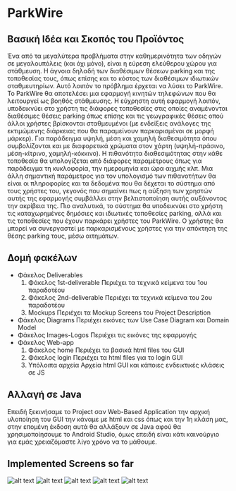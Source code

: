 # ParkWire

## Βασική Ιδέα και Σκοπός του Προϊόντος
Ένα από τα μεγαλύτερα προβλήματα στην καθημερινότητα των οδηγών σε μεγαλουπόλεις (και όχι μόνο), είναι η εύρεση ελεύθερου χώρου για στάθμευση. Η άγνοια δηλαδή των διαθέσιμων θέσεων parking και της τοποθεσίας τους, όπως επίσης και το κόστος των διαθέσιμων ιδιωτικών σταθμευτηρίων. Αυτό λοιπόν το πρόβλημα έρχεται να λύσει το ParkWire. Το ParkWire θα αποτελέσει μια εφαρμογή κινητών τηλεφώνων που θα λειτουργεί ως βοηθός στάθμευσης. Η εύχρηστη αυτή εφαρμογή λοιπόν, υποδεικνύει στο χρήστη τις διάφορες τοποθεσίες στις οποίες αναμένονται διαθέσιμες θέσεις parking όπως επίσης και τις γεωγραφικές θέσεις οπού άλλοι χρήστες βρίσκονται σταθμευμένοι (με ενδείξεις ανάλογες της εκτιμώμενης διάρκειας που θα παραμείνουν παρκαρισμένοι σε μορφή μάρκερ). Για παράδειγμα υψηλή, μέση και χαμηλή διαθεσιμότητα όπου συμβολίζονται και με διαφορετικά χρώματα στον χάρτη (υψηλή-πράσινο, μέση-κίτρινο, χαμηλή-κόκκινο). Η πιθανότητα διαθεσιμότητας στην κάθε τοποθεσία θα υπολογίζεται από διάφορες παραμέτρους όπως για παράδειγμα τη κυκλοφορία, την ημερομηνία και ώρα αιχμής κλπ. Μια άλλη σημαντική παράμετρος για τον υπολογισμό των πιθανοτήτων θα είναι οι πληροφορίες και τα δεδομένα που θα δέχεται το σύστημα από τους χρήστες του, γεγονός που σημαίνει πως η αύξηση των χρηστών αυτής της εφαρμογής συμβάλλει στην βελτιστοποίηση αυτής αυξάνοντας την ακρίβεια της. Πιο αναλυτικά, το σύστημα θα υποδεικνύει στο χρήστη τις καταχωρημένες δημόσιες και ιδιωτικές τοποθεσίες parking, αλλά και τις τοποθεσίες που έχουν παρκάρει χρήστες του ParkWire. Ο χρήστης θα μπορεί να συνεργαστεί με παρκαρισμένους χρήστες για την απόκτηση της θέσης parking τους, μέσω αιτημάτων. 

## Δομή φακέλων
* Φάκελος Deliverables
  1. Φάκελος 1st-deliverable
    Περιέχει τα τεχνικά κείμενα του 1ου παραδοτέου
  2. Φάκελος 2nd-deliverable
    Περιέχει τα τεχνικά κείμενα του 2ου παραδοτέου
  3. Mockups
    Περιέχει τα Mockup Screens του Project Description
* Φάκελος Diagrams
  Περιέχει εικόνες των Use Case Diagram και Domain Model
* Φάκελος Images-Logos
  Περιέχει τις εικόνες της εφαρμογής
* Φάκελος Web-app
  1. Φάκελος home
    Περιέχει τα βασικά html files του GUI
  2. Φάκελος login
    Περιέχει τα html files για το login GUI
  3. Υπόλοιπα αρχεία
    Αρχεία html GUI και κάποιες ενδεικτικές κλάσεις σε JS

## Αλλαγή σε Java
Επειδή ξεκινήσαμε το Project σαν Web-Based Application την αρχική υλοποίηση του GUI την κάναμε με html και css όπως και την 1η κλάση μας, στην επομένη έκδοση αυτά θα αλλάξουν σε Java αφού θα χρησιμοποίησουμε το Android Studio, όμως επειδή είναι κάτι καινούργιο για εμάς χρειαζόμαστε λίγο χρόνο να το μάθουμε.

## Implemented Screens so far
![alt text](https://github.com/SoftwareEngineering-22/ParkWire/blob/main/Images-logos/Implemented%20Screens/login.png)
![alt text](https://github.com/SoftwareEngineering-22/ParkWire/blob/main/Images-logos/Implemented%20Screens/signup.png)
![alt text](https://github.com/SoftwareEngineering-22/ParkWire/blob/main/Images-logos/Implemented%20Screens/home.png)
![alt text](https://github.com/SoftwareEngineering-22/ParkWire/blob/main/Images-logos/Implemented%20Screens/settings.png)
![alt text](https://github.com/SoftwareEngineering-22/ParkWire/blob/main/Images-logos/Implemented%20Screens/filters.png)
